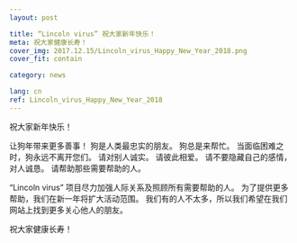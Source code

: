 ```yaml
---
layout: post

title: “Lincoln virus” 祝大家新年快乐！
meta: 祝大家健康长寿！
cover_img: 2017.12.15/Lincoln_virus_Happy_New_Year_2018.png
cover_fit: contain

category: news

lang: cn
ref: Lincoln_virus_Happy_New_Year_2018
---
```


祝大家新年快乐！

让狗年带来更多善事！
狗是人类最忠实的朋友。
狗总是来帮忙。
当面临困难之时，狗永远不离开您们。
请对别人诚实。
请彼此相爱。
请不要隐藏自己的感情，对人诚恳。
请帮助那些需要帮助的人。

“Lincoln virus” 项目尽力加强人际关系及照顾所有需要帮助的人。
为了提供更多帮助，我们在新一年将扩大活动范围。
我们有的人不太多，所以我们希望在我们网站上找到更多关心他人的朋友。

祝大家健康长寿！
